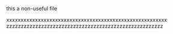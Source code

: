 this a non-useful file


xxxxxxxxxxxxxxxxxxxxxxxxxxxxxxxxxxxxxxxxxxxxxxxxxxxxxxxx
zzzzzzzzzzzzzzzzzzzzzzzzzzzzzzzzzzzzzzzzzzzzzzzzzzzzzz
